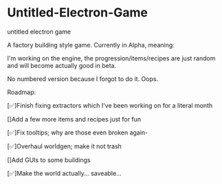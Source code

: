 # Untitled-Electron-Game
untitled electron game

A factory building style game. Currently in Alpha, meaning:

I'm working on the engine, the progression/items/recipes are just random and will become actually good in beta.

No numbered version because I forgot to do it. Oops.



Roadmap:

[✅]Finish fixing extractors which I've been working on for a literal month

[]Add a few more items and recipes just for fun

[✅]Fix tooltips; why are those even broken again-

[✅]Overhaul worldgen; make it not trash

[]Add GUIs to some buildings

[✅]Make the world actually... saveable...
